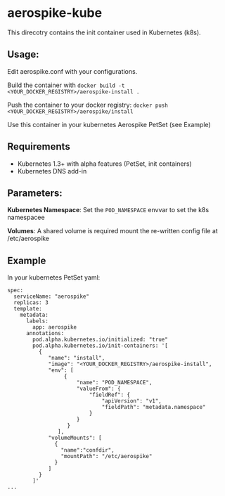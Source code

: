 # aerospike-kube

This direcotry contains the init container used in Kubernetes (k8s).

## Usage:

Edit aerospike.conf with your configurations.

Build the container with `docker build -t <YOUR_DOCKER_REGISTRY>/aerospike-install .`

Push the container to your docker registry: `docker push <YOUR_DOCKER_REGISTRY>/aerospike/install`

Use this container in your kubernetes Aerospike PetSet (see Example)

## Requirements

* Kubernetes 1.3+ with alpha features (PetSet, init containers)
* Kubernetes DNS add-in

## Parameters:

**Kubernetes Namespace**: Set the `POD_NAMESPACE` envvar to set the k8s namespacee 

**Volumes**: A shared volume is required mount the re-written config file at /etc/aerospike


## Example

In your kubernetes PetSet yaml:

```
spec:
  serviceName: "aerospike"
  replicas: 3
  template:
    metadata:
      labels:
        app: aerospike
      annotations:
        pod.alpha.kubernetes.io/initialized: "true"
        pod.alpha.kubernetes.io/init-containers: '[
          {
             "name": "install",
             "image": "<YOUR_DOCKER_REGISTRY>/aerospike-install",
             "env": [
                  {
                      "name": "POD_NAMESPACE",
                      "valueFrom": {
                          "fieldRef": {
                              "apiVersion": "v1",
                              "fieldPath": "metadata.namespace"
                          }
                      }
                   }
                ],
             "volumeMounts": [
               {
                 "name":"confdir",
                 "mountPath": "/etc/aerospike"
               }
             ]
          }
        ]'
...
```
